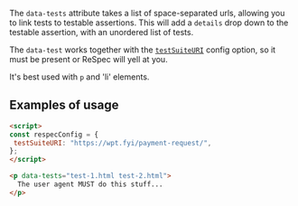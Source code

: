 The `data-tests` attribute takes a list of space-separated urls, allowing you to link tests to testable assertions. This will add a `details` drop down to the testable assertion, with an unordered list of tests.

The `data-test` works together with the [`testSuiteURI`](testSuiteURI) config option, so it must be present or ReSpec will yell at you.

It's best used with `p` and 'li' elements. 

## Examples of usage
```HTML
<script>
const respecConfig = {
 testSuiteURI: "https://wpt.fyi/payment-request/",
};
</script>

<p data-tests="test-1.html test-2.html">
  The user agent MUST do this stuff...  
</p>
```